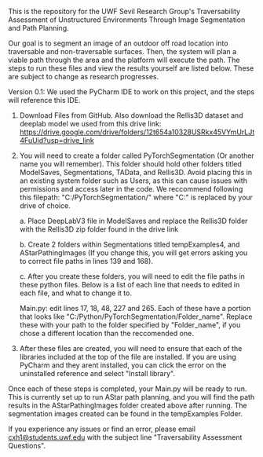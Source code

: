 This is the repository for the UWF Sevil Research Group's Traversability Assessment of Unstructured Environments Through Image Segmentation and Path Planning. 

Our goal is to segment an image of an outdoor off road location into traversable and non-traversable surfaces. Then, the system will plan a viable path through the area and the platform will execute the path.
The steps to run these files and view the results yourself are listed below. These are subject to change as research progresses.

Version 0.1: 
We used the PyCharm IDE to work on this project, and the steps will reference this IDE.

1. Download Files from GitHub. Also download the Rellis3D dataset and deeplab model we used from this drive link:
   https://drive.google.com/drive/folders/12t654a10328USRkx45VYmUrLJt4FuUid?usp=drive_link 

2. You will need to create a folder called PyTorchSegmentation (Or another name you will remember). This folder should hold other folders titled ModelSaves, Segmentations, TAData, and Rellis3D. Avoid placing this in an existing system folder such as Users, as this can cause issues with permissions and access later in the code. We reccommend following this filepath: "C:/PyTorchSegmentation/" where "C:" is replaced by your drive of choice. 

   a. Place DeepLabV3 file in ModelSaves and replace the Rellis3D folder with the Rellis3D zip folder found in the drive link

   b. Create 2 folders within Segmentations titled tempExamples4, and AStarPathingImages (If you change this, you will get errors asking you to correct file paths in lines 139 and 168).

   c. After you create these folders, you will need to edit the file paths in these python files. Below is a list of each line that needs to edited in each file, and what to change it to.

   Main.py: edit lines 17, 18, 48, 227 and 265. Each of these have a portion that looks like "C:/Python/PyTorchSegmentation/Folder_name". Replace these with your path to the folder specified by "Folder_name", if you chose a different location than the reccomended one.

3. After these files are created, you will need to ensure that each of the libraries included at the top of the file are installed. If you are using PyCharm and they arent installed, you can click the error on the uninstalled reference and select "Install library".

Once each of these steps is completed, your Main.py will be ready to run. This is currently set up to run AStar path planning, and you will find the path results in the AStarPathingImages folder created above after running. The segmentation images created can be found in the tempExamples Folder. 

If you experience any issues or find an error, please email cxh1@students.uwf.edu with the subject line "Traversability Assessment Questions". 
     


